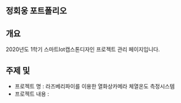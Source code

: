 ## 정회웅 포트폴리오
## 개요
2020년도 1학기 스마트Iot캡스톤디자인 프로젝트 관리 페이지입니다.

## 주제 및 
- 프로젝트 명 : 라즈베리파이를 이용한 열화상카메라 체열온도 측정시스템
- 프로젝트 내용 : 
